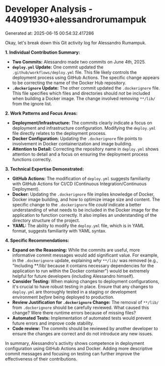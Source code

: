 # Developer Analysis - 44091930+alessandrorumampuk
Generated at: 2025-06-15 00:54:32.417286

Okay, let's break down this Git activity log for Alessandro Rumampuk.

**1. Individual Contribution Summary:**

*   **Two Commits:** Alessandro made two commits on June 4th, 2025.
*   **`deploy.yml` Update:** One commit updated the `.github/workflows/deploy.yml` file. This file likely controls the deployment process using GitHub Actions.  The specific change appears to be correcting the name of the Docker Hub repository.
*   **`.dockerignore` Update:** The other commit updated the `.dockerignore` file.  This file specifies which files and directories should *not* be included when building a Docker image. The change involved removing `**/lib/` from the ignore list.

**2. Work Patterns and Focus Areas:**

*   **Deployment/Infrastructure:** The commits clearly indicate a focus on deployment and infrastructure configuration.  Modifying the `deploy.yml` file directly relates to the deployment process.
*   **Docker Configuration:**  Updating the `.dockerignore` file points to involvement in Docker containerization and image building.
*   **Attention to Detail:** Correcting the repository name in `deploy.yml` shows attention to detail and a focus on ensuring the deployment process functions correctly.

**3. Technical Expertise Demonstrated:**

*   **GitHub Actions:**  The modification of `deploy.yml` suggests familiarity with GitHub Actions for CI/CD (Continuous Integration/Continuous Deployment).
*   **Docker:** Updating the `.dockerignore` file implies knowledge of Docker, Docker image building, and how to optimize image size and content.  The specific change to the `.dockerignore` file *could* indicate a better understanding of what needs to be included in the Docker image for the application to function correctly.  It also implies an understanding of the directory structure of the project.
*   **YAML:**  The ability to modify the `deploy.yml` file, which is in YAML format, suggests familiarity with YAML syntax.

**4. Specific Recommendations:**

*   **Expand on the Reasoning:** While the commits are useful, more informative commit messages would add significant value. For example, in the `.dockerignore` update, explaining *why* `**/lib/` was removed (e.g., "Including **/lib/ because it contains necessary dependencies for the application to run within the Docker container") would be extremely helpful for future developers (including Alessandro himself).
*   **Consider Testing:** When making changes to deployment configurations, it's crucial to have robust testing in place. Ensure that any changes to `deploy.yml` are thoroughly tested in a staging or development environment *before* being deployed to production.
*   **Review Justification for `.dockerignore` Change:** The removal of `**/lib/` from `.dockerignore` should be carefully reviewed. What caused this change? Were there runtime errors because of missing files?
*   **Automated Tests:** Implementation of automated tests would prevent future errors and improve code stability.
* **Code review:** The commits should be reviewed by another developer to ensure the changes are correct and do not introduce any new issues.

In summary, Alessandro's activity shows competence in deployment configuration using GitHub Actions and Docker. Adding more descriptive commit messages and focusing on testing can further improve the effectiveness of their contributions.
